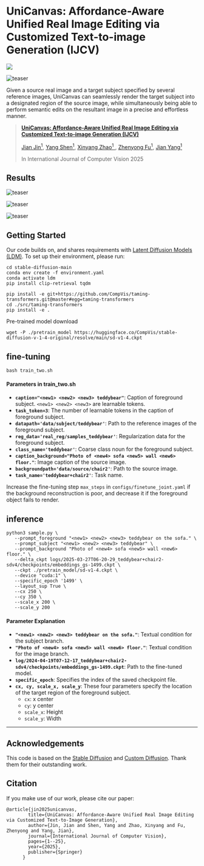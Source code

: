 # UniCanvas: Affordance-Aware Unified Real Image Editing via Customized Text-to-image Generation (IJCV)

<a href="https://jinjianrick.github.io/unicanvas/"><img src="https://img.shields.io/static/v1?label=Project&message=Website&color=blue"></a>

![teaser](pics/teaser.png)

Given a source real image and a target subject specified by several reference images, UniCanvas can seamlessly render the target subject into a designated region of the source image, while simultaneously being able to perform semantic edits on the resultant image in a precise and effortless manner.

> <a href="https://jinjianrick.github.io/unicanvas/">**UniCanvas: Affordance-Aware Unified Real Image Editing via Customized Text-to-image Generation (IJCV)**</a>
>
> <a href="https://chenjin.netlify.app/">Jian Jin<sup>1</sup></a>,
    <a href="https://rt416.github.io/">Yang Shen<sup>1</sup></a>, 
    <a href="https://uk.linkedin.com/in/amrutha-saseendran">Xinyang Zhao<sup>1</sup> </a>, 
    <a href="https://tomdiethe.com/">Zhenyong Fu<sup>1</sup></a>, 
    <a href="https://uk.linkedin.com/in/philteare">Jian Yang<sup>1</sup></a><br>
>
> In International Journal of Computer Vision 2025

## Results
![teaser](pics/res1.png)

![teaser](pics/res3.png)

![teaser](pics/res2.png)


## Getting Started

Our code builds on, and shares requirements with [Latent Diffusion Models (LDM)](https://github.com/CompVis/latent-diffusion). To set up their environment, please run:

```
cd stable-diffusion-main
conda env create -f environment.yaml
conda activate ldm
pip install clip-retrieval tqdm
```

```
pip install -e git+https://github.com/CompVis/taming-transformers.git@master#egg=taming-transformers
cd ./src/taming-transformers
pip install -e .
```

Pre-trained model download

```
wget -P ./pretrain_model https://huggingface.co/CompVis/stable-diffusion-v-1-4-original/resolve/main/sd-v1-4.ckpt 
```

## fine-tuning
```
bash train_two.sh
```

#### Parameters in train_two.sh

- **`caption="<new1> <new2> <new3> teddybear"`**: Caption of foreground subject. `<new1> <new2> <new3>` are learnable tokens.
- **`task_token=3`**: The number of learnable tokens in the caption of foreground subject.
- **`datapath='data/subject/teddybear'`**: Path to the reference images of the foreground subject.
- **`reg_data='real_reg/samples_teddybear'`**: Regularization data for the foreground subject.
- **`class_name='teddybear'`**: Coarse class noun for the foreground subject.
- **`caption_background="Photo of <new4> sofa <new5> wall <new6> floor."`**: Image caption of the source image.
- **`backgroundpath='data/source/chair2'`**: Path to the source image.
- **`task_name='teddybear+chair2'`**: Task name.

Increase the fine-tuning step ```max_steps``` in ```configs/finetune_joint.yaml``` if the background reconstruction is poor, and decrease it if the foreground object fails to render.

## inference

```
python3 sample.py \
   --prompt_foreground "<new1> <new2> <new3> teddybear on the sofa." \
   --prompt_subject "<new1> <new2> <new3> teddybear" \
   --prompt_background "Photo of <new4> sofa <new5> wall <new6> floor." \
   --delta_ckpt logs/2025-03-27T06-20-29_teddybear+chair2-sdv4/checkpoints/embeddings_gs-1499.ckpt \
   --ckpt ./pretrain_model/sd-v1-4.ckpt \
   --device "cuda:1" \
   --specific_epoch '1499' \
   --layout_sup True \
   --cx 250 \
   --cy 350 \
   --scale_x 200 \
   --scale_y 200
```


#### Parameter Explanation

- **`"<new1> <new2> <new3> teddybear on the sofa."`**: Textual condition for the subject branch.
- **`"Photo of <new4> sofa <new5> wall <new6> floor."`**: Textual condition for the image branch.
- **`log/2024-04-19T07-12-17_teddybear+chair2-sdv4/checkpoints/embeddings_gs-1499.ckpt`**: Path to the fine-tuned model.
- **`specific_epoch`**: Specifies the index of the saved checkpoint file.
- **`cx, cy, scale_x, scale_y`**: These four parameters specify the location of the target region of the foreground subject.  
  - `cx`: x center  
  - `cy`: y center 
  - `scale_x`: Height  
  - `scale_y`: Width  

---

##  Acknowledgements
This code is based on the [Stable Diffusion](https://github.com/CompVis/latent-diffusion) and [Custom Diffusion](https://github.com/adobe-research/custom-diffusion). Thank them for their outstanding work.

## Citation

If you make use of our work, please cite our paper:

```
@article{jin2025unicanvas,
        title={UniCanvas: Affordance-Aware Unified Real Image Editing via Customized Text-to-Image Generation},
        author={Jin, Jian and Shen, Yang and Zhao, Xinyang and Fu, Zhenyong and Yang, Jian},
        journal={International Journal of Computer Vision},
        pages={1--25},
        year={2025},
        publisher={Springer}
      }
```
